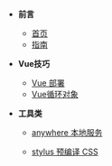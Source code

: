 * **前言**
  * [首页]()
  * [指南](guide "The greatest guide in the world")

* **Vue技巧**
  
  * [Vue 部署](Vue/VueDeploy.md)
  * [Vue循环对象](Vue/Vue循环对象.md)

* **工具类**
  
  * [anywhere 本地服务](Tool/anywhere)
  
  * [stylus 预编译 CSS](Tool/stylus)